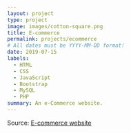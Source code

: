 ```yaml
---
layout: project
type: project
image: images/cotton-square.png
title: E-commerce
permalink: projects/ecommerce
# All dates must be YYYY-MM-DD format!
date: 2019-07-15
labels:
  - HTML
  - CSS
  - JavaScript
  - Bootstrap
  - MySQL
  - PHP
summary: An e-Commerce website.
---
```




Source: <a href="https://github.com/kkjaseem/ecommerce-web"><i class="large github icon "></i>E-commerce website</a>

